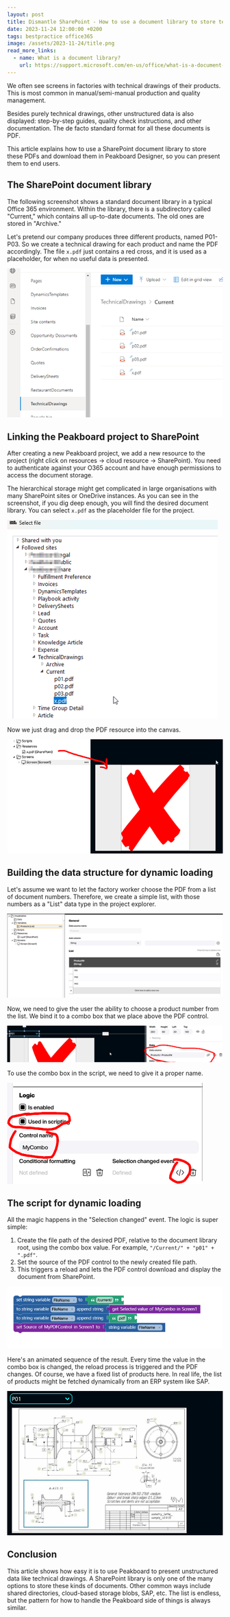 ```yaml
---
layout: post
title: Dismantle SharePoint - How to use a document library to store techical drawings and download them in Peakboard dynamically
date: 2023-11-24 12:00:00 +0200
tags: bestpractice office365
image: /assets/2023-11-24/title.png
read_more_links:
  - name: What is a document library?
    url: https://support.microsoft.com/en-us/office/what-is-a-document-library-3b5976dd-65cf-4c9e-bf5a-713c10ca2872
---
```


We often see screens in factories with technical drawings of their products. This is most common in manual/semi-manual production and quality management. 

Besides purely technical drawings, other unstructured data is also displayed: step-by-step guides, quality check instructions, and other documentation. The de facto standard format for all these documents is PDF.

This article explains how to use a SharePoint document library to store these PDFs and download them in Peakboard Designer, so you can present them to end users.

## The SharePoint document library

The following screenshot shows a standard document library in a typical Office 365 environment. Within the library, there is a subdirectory called "Current," which contains all up-to-date documents. The old ones are stored in "Archive."

Let's pretend our company produces three different products, named P01-P03. So we create a technical drawing for each product and name the PDF accordingly. The file `x.pdf` just contains a red cross, and it is used as a placeholder, for when no useful data is presented.

![image](/assets/2023-11-24/010.png)

## Linking the Peakboard project to SharePoint

After creating a new Peakboard project, we add a new resource to the project (right click on resources -> cloud resource -> SharePoint). You need to authenticate against your O365 account and have enough permissions to access the document storage.

The hierarchical storage might get complicated in large organisations with many SharePoint sites or OneDrive instances. As you can see in the screenshot, if you dig deep enough, you will find the desired document library. You can select  `x.pdf` as the placeholder file for the project.

![image](/assets/2023-11-24/020.png)

Now we just drag and drop the PDF resource into the canvas.

![image](/assets/2023-11-24/030.png)

## Building the data structure for dynamic loading

Let's assume we want to let the factory worker choose the PDF from a list of document numbers. Therefore, we create a simple list, with those numbers as a "List" data type in the project explorer.

![image](/assets/2023-11-24/040.png)

Now, we need to give the user the ability to choose a product number from the list. We bind it to a combo box that we place above the PDF control.

![image](/assets/2023-11-24/050.png)

To use the combo box in the script, we need to give it a proper name.

![image](/assets/2023-11-24/060.png)

## The script for dynamic loading

All the magic happens in the "Selection changed" event. The logic is super simple:

1. Create the file path of the desired PDF, relative to the document library root, using the combo box value. For example, `"/Current/" + "p01" + ".pdf"`.
2. Set the source of the PDF control to the newly created file path.
3. This triggers a reload and lets the PDF control download and display the document from SharePoint.

![image](/assets/2023-11-24/070.png)

Here's an animated sequence of the result. Every time the value in the combo box is changed, the reload process is triggered and the PDF changes. Of course, we have a fixed list of products here. In real life, the list of products might be fetched dynamically from an ERP system like SAP.

![image](/assets/2023-11-24/080.gif)

## Conclusion

This article shows how easy it is to use Peakboard to present unstructured data like technical drawings. A SharePoint library is only one of the many options to store these kinds of documents. Other common ways include shared directories, cloud-based storage blobs, SAP, etc. The list is endless, but the pattern for how to handle the Peakboard side of things is always similar.
